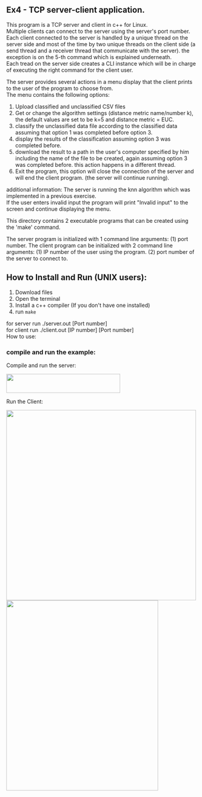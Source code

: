 ## Ex4 - TCP server-client application.  
This program is a TCP server and client in c++ for Linux.  
Multiple clients can connect to the server using the server's port number.  
Each client connected to the server is handled by a unique thread on the server side and most of the time by two unique threads on the client side (a send thread and a receiver thread that communicate with the server). the exception is on the 5-th command which is explained underneath.  
Each tread on the server side creates a CLI instance which will be in charge of executing the right command for the client user.  

The server provides several actions in a menu display that the client prints to the user of the program to choose from.  
The menu contains the following options:  
1. Upload classified and unclassified CSV files
2. Get or change the algorithm settings (distance metric name/number k), the default values are set to be k=5 and distance metric = EUC.
3. classify the unclassified data file according to the classified data assuming that option 1 was completed before option 3.
4. display the results of the classification assuming option 3 was completed before.
5. download the result to a path in the user's computer specified by him including the name of the file to be created,  again assuming option 3 was completed before. this action happens in a different thread.
8. Exit the program, this option will close the connection of the server and will end the client program. (the server will continue running).

additional information:
The server is running the knn algorithm which was implemented in a previous exercise.  
If the user enters invalid input the program will print "Invalid input" to the screen and continue displaying the menu.  

This directory contains 2 executable programs that can be created using the 'make' command.  

The server program is initialized with 1 command line arguments:
(1) port number.
The client program can be initialized with 2 command line arguments:
(1) IP number of the user using the program.
(2) port number of the server to connect to.


## **How to Install and Run (UNIX users):**
1. Download files
2. Open the terminal
3. Install a c++ compiler (If you don't have one installed)
4. run `make`  

for server run ./server.out [Port number]  
for client run ./client.out [IP number] [Port number]  
How to use:


### compile and run the example:  
Compile and run the server:  

<img src="https://user-images.githubusercontent.com/72741540/213941242-e6e6a74c-82cc-4468-ac0b-4db45a32b14f.png" width="300" height="50">

Run the Client:  

<img src="https://user-images.githubusercontent.com/72741540/213940985-849bc4f1-a73a-4e75-982a-4d29cf71b489.png" width="500" height="500">  

<img src="https://user-images.githubusercontent.com/72741540/213941016-71b4c603-ef4c-4292-9303-1c68e92c9abf.png" width="400" height="500">
